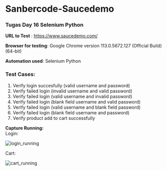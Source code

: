 # Sanbercode-Saucedemo
### Tugas Day 16 Selenium Python  

**URL to Test** : https://www.saucedemo.com/  

**Browser for testing**: Google Chrome version 113.0.5672.127 (Official Build) (64-bit)  

**Automation used**: Selenium Python  

### Test Cases:  
1. Verify login succesfully (valid username and password)  
2. Verify failed login (invalid username and valid password)  
3. Verify failed login (valid username and invalid password)  
4. Verify failed login (blank field username and valid password)  
5. Verify failed login (valid username and blank field password)  
6. Verify failed login (blank field username and password)  
7. Verify product add to cart successfully  
  
**Capture Running:**  
Login:  

![login_running](https://github.com/cindyulan/Sanbercode-Saucedemo/assets/129584905/2e9f0cfc-a5c9-4471-8902-e69a957839b6)  

Cart:  

![cart_running](https://github.com/cindyulan/Sanbercode-Saucedemo/assets/129584905/757eaad9-81c7-4c06-9bc9-a0123ebadc22)
